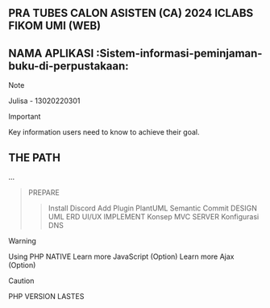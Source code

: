 ## PRA TUBES CALON ASISTEN (CA) 2024 ICLABS FIKOM UMI (WEB)

## NAMA APLIKASI :Sistem-informasi-peminjaman-buku-di-perpustakaan:
> [!NOTE]
> Julisa - 13020220301


> [!IMPORTANT]
> Key information users need to know to achieve their goal.

## THE PATH
...
> PREPARE
>> Install Discord
>> Add Plugin PlantUML
>> Semantic Commit
> DESIGN
>> UML
>> ERD
>> UI/UX
> IMPLEMENT
>> Konsep MVC
> SERVER
>> Konfigurasi 
>> DNS

> [!WARNING]
> Using PHP NATIVE
> Learn more JavaScript (Option)
> Learn more Ajax (Option)



> [!CAUTION]
> PHP VERSION LASTES



